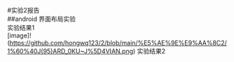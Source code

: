 #实验2报告  
##android 界面布局实验  
实验结果1  
[image]!(https://github.com/hongwq123/2/blob/main/%E5%AE%9E%E9%AA%8C2/1%60%40J(95)ARD_0KU~J%5D4VIAN.png)
实验结果2
